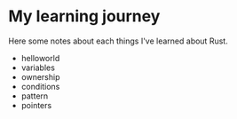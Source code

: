 # My learning journey

Here some notes about each things I've learned about Rust.


- helloworld
- variables
- ownership
- conditions
- pattern
- pointers
